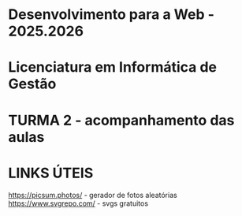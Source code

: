 # Desenvolvimento para a Web - 2025.2026

# Licenciatura em Informática de Gestão

# TURMA 2 - acompanhamento das aulas


# LINKS ÚTEIS
https://picsum.photos/         - gerador de fotos aleatórias
https://www.svgrepo.com/       - svgs gratuitos 
